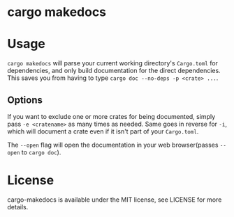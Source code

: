 # cargo makedocs

# Usage
`cargo makedocs` will parse your current working directory's `Cargo.toml` for dependencies, and only build documentation for the direct dependencies. This saves you from having to type `cargo doc --no-deps -p <crate> ...`.
## Options
If you want to exclude one or more crates for being documented, simply pass `-e <cratename>` as many times as needed. Same goes in reverse for `-i`, which will document a crate even if it isn't part of your `Cargo.toml`.

The `--open` flag will open the documentation in your web browser(passes `--open` to `cargo doc`).

# License
cargo-makedocs is available under the MIT license, see LICENSE for more details.
